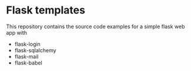 Flask templates
======

This repository contains the source code examples for a simple flask web app with
- flask-login
- flask-sqlalchemy 
- flask-mail
- flask-babel
